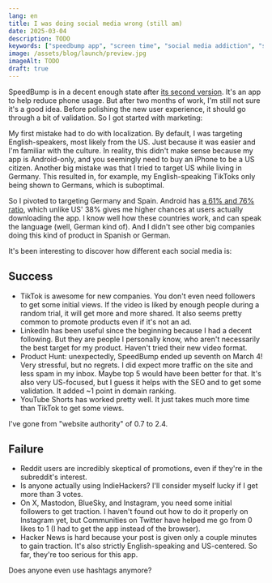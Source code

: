 ```yaml
---
lang: en
title: I was doing social media wrong (still am)
date: 2025-03-04
description: TODO
keywords: ["speedbump app", "screen time", "social media addiction", "startup journey", "android", "iphone", "productivity app"]
image: /assets/blog/launch/preview.jpg
imageAlt: TODO
draft: true
---
```


SpeedBump is in a decent enough state after [its second version](/en/blog/v1/). It's an app to help reduce phone usage. But after two months of work, I'm still not sure it's a good idea. Before polishing the new user experience, it should go through a bit of validation. So I got started with marketing:

My first mistake had to do with localization. By default, I was targeting English-speakers, most likely from the US. Just because it was easier and I'm familiar with the culture. In reality, this didn't make sense because my app is Android-only, and you seemingly need to buy an iPhone to be a US citizen. Another big mistake was that I tried to target US while living in Germany. This resulted in, for example, my English-speaking TikToks only being shown to Germans, which is suboptimal.

So I pivoted to targeting Germany and Spain. Android has [a 61% and 76% ratio](https://gs.statcounter.com/os-market-share/mobile/), which unlike US' 38% gives me higher chances at users actually downloading the app. I know well how these countries work, and can speak the language (well, German kind of). And I didn't see other big companies doing this kind of product in Spanish or German.

It's been interesting to discover how different each social media is:

## Success

* TikTok is awesome for new companies. You don't even need followers to get some initial views. If the video is liked by enough people during a random trial, it will get more and more shared. It also seems pretty common to promote products even if it's not an ad.
* LinkedIn has been useful since the beginning because I had a decent following. But they are people I personally know, who aren't necessarily the best target for my product. Haven't tried their new video format.
* Product Hunt: unexpectedly, SpeedBump ended up seventh on March 4! Very stressful, but no regrets. I did expect more traffic on the site and less spam in my inbox. Maybe top 5 would have been better for that. It's also very US-focused, but I guess it helps with the SEO and to get some validation. It added ~1 point in domain ranking.
* YouTube Shorts has worked pretty well. It just takes much more time than TikTok to get some views.

I've gone from "website authority" of 0.7 to 2.4.

## Failure

* Reddit users are incredibly skeptical of promotions, even if they're in the subreddit's interest.
* Is anyone actually using IndieHackers? I'll consider myself lucky if I get more than 3 votes.
* On X, Mastodon, BlueSky, and Instagram, you need some initial followers to get traction. I haven't found out how to do it properly on Instagram yet, but Communities on Twitter have helped me go from 0 likes to 1 (I had to get the app instead of the browser).
* Hacker News is hard because your post is given only a couple minutes to gain traction. It's also strictly English-speaking and US-centered. So far, they're too serious for this app.

Does anyone even use hashtags anymore?
